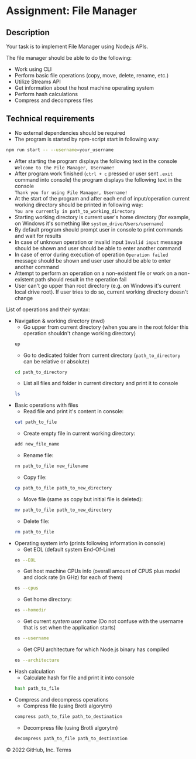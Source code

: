 # Assignment: File Manager

## Description

Your task is to implement File Manager using Node.js APIs.

The file manager should be able to do the following:

- Work using CLI
- Perform basic file operations (copy, move, delete, rename, etc.)
- Utilize Streams API
- Get information about the host machine operating system
- Perform hash calculations
- Compress and decompress files

## Technical requirements

- No external dependencies should be required
- The program is started by npm-script start in following way:

```bash
npm run start -- --username=your_username
```

- After starting the program displays the following text in the console  
  `Welcome to the File Manager, Username!`
- After program work finished (`ctrl + c` pressed or user sent `.exit` command into console) the program displays the following text in the console  
  `Thank you for using File Manager, Username!`
- At the start of the program and after each end of input/operation current working directory should be printed in following way:  
  `You are currently in path_to_working_directory`
- Starting working directory is current user's home directory (for example, on Windows it's something like `system_drive/Users/username`)
- By default program should prompt user in console to print commands and wait for results
- In case of unknown operation or invalid input `Invalid input` message should be shown and user should be able to enter another command
- In case of error during execution of operation `Operation failed` message should be shown and user user should be able to enter another command
- Attempt to perform an operation on a non-existent file or work on a non-existent path should result in the operation fail
- User can't go upper than root directory (e.g. on Windows it's current local drive root). If user tries to do so, current working directory doesn't change

List of operations and their syntax:

- Navigation & working directory (nwd)
  - Go upper from current directory (when you are in the root folder this operation shouldn't change working directory)
  ```bash
  up
  ```
  - Go to dedicated folder from current directory (`path_to_directory` can be relative or absolute)
  ```bash
  cd path_to_directory
  ```
  - List all files and folder in current directory and print it to console
  ```bash
  ls
  ```
- Basic operations with files
  - Read file and print it's content in console:
  ```bash
  cat path_to_file
  ```
  - Create empty file in current working directory:
  ```bash
  add new_file_name
  ```
  - Rename file:
  ```bash
  rn path_to_file new_filename
  ```
  - Copy file:
  ```bash
  cp path_to_file path_to_new_directory
  ```
  - Move file (same as copy but initial file is deleted):
  ```bash
  mv path_to_file path_to_new_directory
  ```
  - Delete file:
  ```bash
  rm path_to_file
  ```
- Operating system info (prints following information in console)
  - Get EOL (default system End-Of-Line)
  ```bash
  os --EOL
  ```
  - Get host machine CPUs info (overall amount of CPUS plus model and clock rate (in GHz) for each of them)
  ```bash
  os --cpus
  ```
  - Get home directory:
  ```bash
  os --homedir
  ```
  - Get current _system user name_ (Do not confuse with the username that is set when the application starts)
  ```bash
  os --username
  ```
  - Get CPU architecture for which Node.js binary has compiled
  ```bash
  os --architecture
  ```
- Hash calculation
  - Calculate hash for file and print it into console
  ```bash
  hash path_to_file
  ```
- Compress and decompress operations
  - Compress file (using Brotli algorytm)
  ```bash
  compress path_to_file path_to_destination
  ```
  - Decompress file (using Brotli algorytm)
  ```bash
  decompress path_to_file path_to_destination
  ```

© 2022 GitHub, Inc.
Terms
